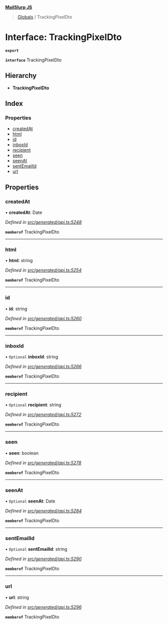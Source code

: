 **[MailSlurp JS](../README.md)**

> [Globals](../README.md) / TrackingPixelDto

# Interface: TrackingPixelDto

**`export`** 

**`interface`** TrackingPixelDto

## Hierarchy

* **TrackingPixelDto**

## Index

### Properties

* [createdAt](trackingpixeldto.md#createdat)
* [html](trackingpixeldto.md#html)
* [id](trackingpixeldto.md#id)
* [inboxId](trackingpixeldto.md#inboxid)
* [recipient](trackingpixeldto.md#recipient)
* [seen](trackingpixeldto.md#seen)
* [seenAt](trackingpixeldto.md#seenat)
* [sentEmailId](trackingpixeldto.md#sentemailid)
* [url](trackingpixeldto.md#url)

## Properties

### createdAt

•  **createdAt**: Date

*Defined in [src/generated/api.ts:5248](https://github.com/mailslurp/mailslurp-client/blob/730b817/src/generated/api.ts#L5248)*

**`memberof`** TrackingPixelDto

___

### html

•  **html**: string

*Defined in [src/generated/api.ts:5254](https://github.com/mailslurp/mailslurp-client/blob/730b817/src/generated/api.ts#L5254)*

**`memberof`** TrackingPixelDto

___

### id

•  **id**: string

*Defined in [src/generated/api.ts:5260](https://github.com/mailslurp/mailslurp-client/blob/730b817/src/generated/api.ts#L5260)*

**`memberof`** TrackingPixelDto

___

### inboxId

• `Optional` **inboxId**: string

*Defined in [src/generated/api.ts:5266](https://github.com/mailslurp/mailslurp-client/blob/730b817/src/generated/api.ts#L5266)*

**`memberof`** TrackingPixelDto

___

### recipient

• `Optional` **recipient**: string

*Defined in [src/generated/api.ts:5272](https://github.com/mailslurp/mailslurp-client/blob/730b817/src/generated/api.ts#L5272)*

**`memberof`** TrackingPixelDto

___

### seen

•  **seen**: boolean

*Defined in [src/generated/api.ts:5278](https://github.com/mailslurp/mailslurp-client/blob/730b817/src/generated/api.ts#L5278)*

**`memberof`** TrackingPixelDto

___

### seenAt

• `Optional` **seenAt**: Date

*Defined in [src/generated/api.ts:5284](https://github.com/mailslurp/mailslurp-client/blob/730b817/src/generated/api.ts#L5284)*

**`memberof`** TrackingPixelDto

___

### sentEmailId

• `Optional` **sentEmailId**: string

*Defined in [src/generated/api.ts:5290](https://github.com/mailslurp/mailslurp-client/blob/730b817/src/generated/api.ts#L5290)*

**`memberof`** TrackingPixelDto

___

### url

•  **url**: string

*Defined in [src/generated/api.ts:5296](https://github.com/mailslurp/mailslurp-client/blob/730b817/src/generated/api.ts#L5296)*

**`memberof`** TrackingPixelDto
